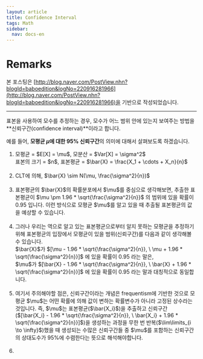 ```yaml
---
layout: article
title: Confidence Interval
tags: Math
sidebar:
  nav: docs-en
---
```


# Remarks
본 포스팅은 [http://blog.naver.com/PostView.nhn?blogId=baboedition&logNo=220916281966](http://blog.naver.com/PostView.nhn?blogId=baboedition&logNo=220916281966)을 기반으로 작성되었습니다.

<!--more-->

---

표본을 사용하여 모수를 추정하는 경우, 모수가 어느 범위 안에 있는지 보여주는 방법을 **신뢰구간(confidence interval)**이라고 합니다. <br>

예를 들어, **모평균 $\mu$에 대한 95% 신뢰구간**의 의미에 대해서 살펴보도록 하겠습니다. <br>

<ol>
<li>
모평균 = $E[X] = \mu$, 모분산 = $Var[X] = \sigma^2$ <br>
표본의 크기 = $n$, 표본평균 = $\bar{X} = \frac{X_1 + \cdots + X_n}{n}$ <br>
</li>
<br>
<li>
CLT에 의해, $\bar{X} \sim N(\mu, \frac{\sigma^2}{n})$ <br>
</li>
<br>
<li>
표본평균의 $\bar{X}$의 확률분포에서 $\mu$를 중심으로 생각해보면, 추출한 표본평균이 $\mu \pm 1.96 * \sqrt{\frac{\sigma^2}{n}}$ 의 범위에 있을 확률이 0.95 입니다. 이런 방식으로 모평균 $\mu$를 알고 있을 때 추출될 표본평균의 값을 예상할 수 있습니다. <br>
</li>
<br>
<li>
그러나 우리는 역으로 알고 있는 표본평균으로부터 알지 못하는 모평균을 추정하기 위해 표본평균의 입장에서 모평균이 있을 범위(신뢰구간)를 다음과 같이 생각해볼 수 있습니다. <br>
$\bar{X}$가 $[\mu - 1.96 * \sqrt{\frac{\sigma^2}{n}}, \ \mu + 1.96 * \sqrt{\frac{\sigma^2}{n}}]$ 에 있을 확률이 0.95 라는 말은, <br>
$\mu$가 $[\bar{X} - 1.96 * \sqrt{\frac{\sigma^2}{n}}, \ \bar{X} + 1.96 * \sqrt{\frac{\sigma^2}{n}}]$ 에 있을 확률이 0.95 라는 말과 대칭적으로 동일합니다. <br>
</li>
<br>
<li>
여기서 주의해야할 점은, 신뢰구간이라는 개념은 frequentism에 기반한 것으로 모평균 $\mu$는 어떤 확률에 의해 값이 변하는 확률변수가 아니라 고정된 상수라는 것입니다. 즉, $\mu$는 표본평균($\bar{X_i}$)을 추출하고 신뢰구간($[\bar{X_i} - 1.96 * \sqrt{\frac{\sigma^2}{n}}, \ \bar{X_i} + 1.96 * \sqrt{\frac{\sigma^2}{n}}]$)을 생성하는 과정을 무한 번 반복($\lim\limits_{i \to \infty}$)했을 때 생성되는 수많은 신뢰구간들 중 $\mu$를 포함하는 신뢰구간의 상대도수가 95%에 수렴한다는 뜻으로 해석해야합니다.
</li>
<br>
<li>

</li>
</ol>
